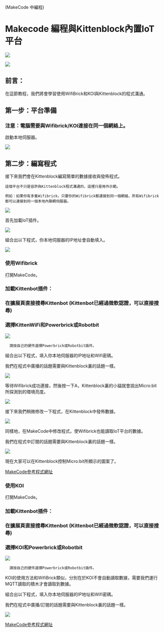 (MakeCode 中編程)

# Makecode 編程與Kittenblock內置IoT平台

![](../../functional_module/PWmodules/images/mcbanner.png)

![](../../functional_module/PWmodules/images/kbbanner.png)

## 前言：

在這節教程，我們將會學習使用WifiBrick和KOI與Kittenblock的程式溝通。

## 第一步：平台準備

### 注意：電腦需要與Wifibrick/KOI連接在同一個網絡上。

啟動本地伺服器。

![](./iotimage/kb4.png)

## 第二步：編寫程式

接下來我們會在Kittenblock編寫簡單的數據接收與發佈程式。

    這個平台不只是容許與Kittenblock程式溝通的，這裡只是用作示範。
    
    例如：如果你有多隻Wifibrick，只要你的Wifibrick都連接到同一個網絡，所有Wifibrick都可以連接到同一個本地內聯網伺服器。

![](./iotimage/kb1.png)

首先加載IoT插件。

![](./iotimage/kb5.png)

組合出以下程式，你本地伺服器的IP地址會自動填入。

![](./iotimage/kb6.png)

### 使用Wifibrick

打開MakeCode。

### 加載Kittenbot插件：

### 在擴展頁直接搜尋Kittenbot (Kittenbot已經過微軟認證，可以直接搜尋)

### 選擇KittenWiFi和Powerbrick或Robotbit

![](./iotimage/wifi_search.png)

      請按自己的硬件選擇Powerbrick或Robotbit插件。

組合出以下程式，填入你本地伺服器的IP地址和Wifi密碼。

我們在程式中廣播的話題需要與Kittenblock裏的話題一樣。

![](./iotimage/kb7.png)

等待Wifibrick成功連接，然後按一下A，Kittenblock裏的小貓就會說出Micro:bit所探測到的環境亮度。

![](./iotimage/kb8.png)

接下來我們稍微修改一下程式，在Kittenblock中發佈數據。

![](./iotimage/kb9.png)

同樣地，在MakeCode中修改程式，使Wifibrick也能讀取IoT平台的數據。

我們在程式中訂閱的話題需要與Kittenblock裏的話題一樣。

![](./iotimage/kb10.png)

現在大家可以在Kittenblock控制Micro:bit所顯示的圖案了。

[MakeCode參考程式網址](https://makecode.microbit.org/_bi118xfRj5im)

### 使用KOI

打開MakeCode。

### 加載Kittenbot插件：

### 在擴展頁直接搜尋Kittenbot (Kittenbot已經過微軟認證，可以直接搜尋)

### 選擇KOI和Powerbrick或Robotbit

![](./iotimage/wifi_search.png)

      請按自己的硬件選擇Powerbrick或Robotbit插件。

KOI的使用方法和WifiBrick類似，分別在於KOI不會自動讀取數據，需要我們運行MQTT讀取的積木才會讀取到數據。

組合出以下程式，填入你本地伺服器的IP地址和Wifi密碼。

我們在程式中廣播/訂閱的話題需要與Kittenblock裏的話題一樣。

![](./iotimage/kb11.png)

[MakeCode參考程式網址](https://makecode.microbit.org/_3VA7DbDhj254)